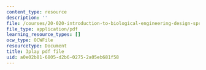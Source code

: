 ```yaml
---
content_type: resource
description: ''
file: /courses/20-020-introduction-to-biological-engineering-design-spring-2009/a0e02b816805d2b602752a05eb681f58_CUrlh0yrQ8s.pdf
file_type: application/pdf
learning_resource_types: []
ocw_type: OCWFile
resourcetype: Document
title: 3play pdf file
uid: a0e02b81-6805-d2b6-0275-2a05eb681f58
---
```

